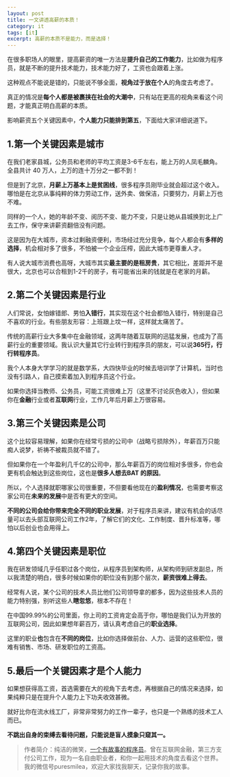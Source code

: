 ```yaml
---
layout: post
title: 一文讲透高薪的本质！
category: it
tags: [it]
excerpt: 高薪的本质不是能力，而是选择！
---
```


在很多职场人的眼里，提高薪资的唯一方法是**提升自己的工作能力**，比如做为程序员，就是不断的提升技术能力，技术能力好了，工资也会跟着上涨。

这种观点不能说是错的，只能说不够全面，**视角过于放在个人**的角度去考虑了。

真正的情况是**每个人都是被裹挟在社会的大潮中**，只有站在更高的视角来看这个问题，才能真正明白高薪的本质。

影响薪资五个关键因素中，**个人能力只能排到第五**，下面给大家详细说道下。

## 1.第一个关键因素是城市

在我们老家县城，公务员和老师的平均工资是3-6千左右，能上万的人凤毛麟角。全县共计 40 万人，上万的连十万分之一都不到！

但是到了北京，**月薪上万基本上是贫困线**，很多程序员刚毕业就会超过这个收入。哪怕是在北京从事纯粹的体力劳动工作，送外卖、做保洁，只要努力，月薪上万也不难。

同样的一个人，她的年龄不变、阅历不变、能力不变，只是让她从县城换到北上广去工作，保守来讲薪资翻倍没有问题。

这是因为在大城市，资本过剩融资便利，市场经过充分竞争，每个人都会有**多样的选择**，机会相对多了很多，不怕被一个企业压榨，因此大城市更尊重人才。

有人说大城市消费也高呀，大城市其实**最主要的是租房贵**，其它相比，差距并不是很大，北京也可以合租到1-2千的房子，有可能省出来的钱就是在老家的月薪。

## 2.第二个关键因素是行业

人们常说，女怕嫁错郎、男怕**入错行**，其实现在这个社会都怕入错行，特别是自己不喜欢的行业。有些朋友形容：上班跟上坟一样，这样就太痛苦了。

传统的高薪行业大多集中在金融领域，这两年随着互联网的迅猛发展，也成为了高薪行业的重要领域。我认识大量其它行业转行到程序员的朋友，可以说**365行，行行转程序员**。

我个人本身大学学习的就是数学系，大四快毕业的时候去培训学了计算机，当时也没有引路人，自己摸索着加入到程序员这个行业。

如果你选择当教师、公务员，可能工资很难上万（这里不讨论灰色收入），但如果你在**金融**行业或者**互联网**行业，工作几年后月薪上万很容易。

## 3.第三个关键因素是公司

这个比较容易理解，如果你在经常亏损的公司中（战略亏损除外），年薪百万只能痴人说梦，祈祷不被裁员就不错了。

但如果你在一个年盈利几千亿的公司中，那么年薪百万的岗位相对多很多，你也会更有机会触达到这些岗位，这也是**很多人想去BAT 的原因**。

所以，个人选择就职哪家公司很重要，不但要看他现在的**盈利情况**，也需要考察这家公司在**未来的发展**中是否有更大的空间。

**不同的公司会给你带来完全不同的职业发展**，对于程序员来讲，建议有机会的话尽量可以去头部互联网公司工作2年，了解它们的文化、工作制度、晋升标准等，哪怕以后创业也会用得上。

## 4.第四个关键因素是职位

我在研发领域几乎任职过各个岗位，从程序员到架构师，从架构师到研发副总，所以我清楚的明白，很多时候如果你的职位没有到那个层次，**薪资很难上得去**。

经常有人说，某个公司的技术人员比他们公司领导拿的都多，因为这些技术人员的能力特别强，别听这些人**瞎忽悠**，根本不存在！

在中国99.99%的公司里面，你上司的工资肯定会高于你，哪怕是我们认为开放的互联网公司，因此如果想年薪百万，请认真考虑自己的**职业选择**。

这里的职业**也**包含在**不同的岗位**，比如你选择做前台、人力、运营的这些职位，很难有销售、市场、研发职位的工资高。

## 5.最后一个关键因素才是个人能力

如果想获得高工资，首选需要在大的视角下去考虑，再根据自己的情况来选择，如果纯粹只是在提升个人能力上下功夫收效甚微。

就好比你在流水线工厂，非常非常努力的工作一辈子，也只是一个熟练的技术工人而已。

**不跳出自身的束缚去看待问题，只能说是盲人摸象只窥其一。**


>作者简介：纯洁的微笑，[一个有故事的程序员](http://www.ityouknow.com/life/2020/03/19/xinzi-10year.html)。曾在互联网金融，第三方支付公司工作，现为一名自由职业者，和你一起用技术的角度去看这个世界。我的微信号puresmilea，欢迎大家找我聊天，记录你我的故事。
